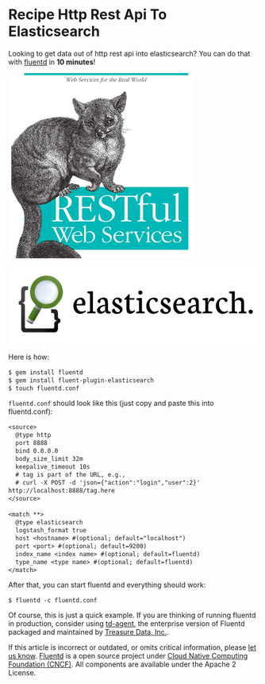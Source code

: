 # Recipe Http Rest Api To Elasticsearch

Looking to get data out of http rest api into elasticsearch? You can do that with [fluentd](https://github.com/fluent/fluentd-docs-gitbook/tree/507e377b7e8e78a312dc49e76bd9a302c33fd058/fluentd.org) in **10 minutes**!

![](../.gitbook/assets/http_rest_api%20%281%29.png)

![](../.gitbook/assets/elasticsearch%20%282%29.png)

Here is how:

```text
$ gem install fluentd
$ gem install fluent-plugin-elasticsearch
$ touch fluentd.conf
```

`fluentd.conf` should look like this \(just copy and paste this into fluentd.conf\):

```text
<source>
  @type http
  port 8888
  bind 0.0.0.0
  body_size_limit 32m
  keepalive_timeout 10s
  # tag is part of the URL, e.g.,
  # curl -X POST -d 'json={"action":"login","user":2}' http://localhost:8888/tag.here
</source>

<match **>
  @type elasticsearch
  logstash_format true
  host <hostname> #(optional; default="localhost")
  port <port> #(optional; default=9200)
  index_name <index name> #(optional; default=fluentd)
  type_name <type name> #(optional; default=fluentd)
</match>
```

After that, you can start fluentd and everything should work:

```text
$ fluentd -c fluentd.conf
```

Of course, this is just a quick example. If you are thinking of running fluentd in production, consider using [td-agent](https://github.com/fluent/fluentd-docs-gitbook/tree/507e377b7e8e78a312dc49e76bd9a302c33fd058/articles/td-agent.md), the enterprise version of Fluentd packaged and maintained by [Treasure Data, Inc.](https://www.treasure-data.com).

If this article is incorrect or outdated, or omits critical information, please [let us know](https://github.com/fluent/fluentd-docs-gitbook/issues?state=open). [Fluentd](http://www.fluentd.org/) is a open source project under [Cloud Native Computing Foundation \(CNCF\)](https://cncf.io/). All components are available under the Apache 2 License.

